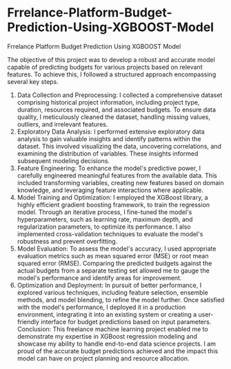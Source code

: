 # Frrelance-Platform-Budget-Prediction-Using-XGBOOST-Model
Frrelance Platform Budget Prediction Using XGBOOST Model

The objective of this project was to develop a robust and accurate model capable of predicting budgets for various projects based on relevant features. To achieve this, I followed a structured approach encompassing several key steps.
1. Data Collection and Preprocessing:
I collected a comprehensive dataset comprising historical project information, including project type, duration, resources required, and associated budgets. To ensure data quality, I meticulously cleaned the dataset, handling missing values, outliers, and irrelevant features.
2. Exploratory Data Analysis:
I performed extensive exploratory data analysis to gain valuable insights and identify patterns within the dataset. This involved visualizing the data, uncovering correlations, and examining the distribution of variables. These insights informed subsequent modeling decisions.
3. Feature Engineering:
To enhance the model's predictive power, I carefully engineered meaningful features from the available data. This included transforming variables, creating new features based on domain knowledge, and leveraging feature interactions where applicable.
4. Model Training and Optimization:
I employed the XGBoost library, a highly efficient gradient boosting framework, to train the regression model. Through an iterative process, I fine-tuned the model's hyperparameters, such as learning rate, maximum depth, and regularization parameters, to optimize its performance. I also implemented cross-validation techniques to evaluate the model's robustness and prevent overfitting.
5. Model Evaluation:
To assess the model's accuracy, I used appropriate evaluation metrics such as mean squared error (MSE) or root mean squared error (RMSE). Comparing the predicted budgets against the actual budgets from a separate testing set allowed me to gauge the model's performance and identify areas for improvement.
6. Optimization and Deployment:
In pursuit of better performance, I explored various techniques, including feature selection, ensemble methods, and model blending, to refine the model further. Once satisfied with the model's performance, I deployed it in a production environment, integrating it into an existing system or creating a user-friendly interface for budget predictions based on input parameters.
Conclusion:
This freelance machine learning project enabled me to demonstrate my expertise in XGBoost regression modeling and showcase my ability to handle end-to-end data science projects. I am proud of the accurate budget predictions achieved and the impact this model can have on project planning and resource allocation.
